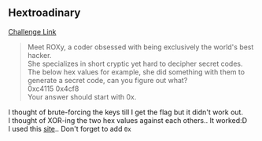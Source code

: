 **Hextroadinary**
-------------
[Challenge Link](https://ctflearn.com/challenge/158)  

> Meet ROXy, a coder obsessed with being exclusively the world's best hacker.  
> She specializes in short cryptic yet hard to decipher secret codes.  
> The below hex values for example, she did something with them to generate a secret code, can you figure out what?  
> 0xc4115 0x4cf8  
> Your answer should start with 0x.  

I thought of brute-forcing the keys till I get the flag but it didn't work out.  
I thought of XOR-ing the two hex values against each others.. It worked:D  
I used this [site](http://xor.pw/).. Don't forget to add `0x`
